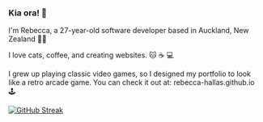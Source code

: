 ### Kia ora! 👋

I'm Rebecca, a 27-year-old software developer based in Auckland, New Zealand 👩‍💻 

I love cats, coffee, and creating websites. 🐱 ☕ 💻

I grew up playing classic video games, so I designed my portfolio to look like a retro arcade game. You can check it out at: rebecca-hallas.github.io 🕹

[![GitHub Streak](http://github-readme-streak-stats.herokuapp.com?user=rebecca-hallas&theme=graywhite&hide_border=true&background=FFBCE6&ring=DD7C25&fire=DD550F)](https://git.io/streak-stats)
<!-- [![GitHub stats](https://github-readme-stats.vercel.app/api?username=rebecca-hallas&show_icons=true&hide=stars&count_private=true&theme=buefy)](https://github.com/anuraghazra/github-readme-stats) -->

